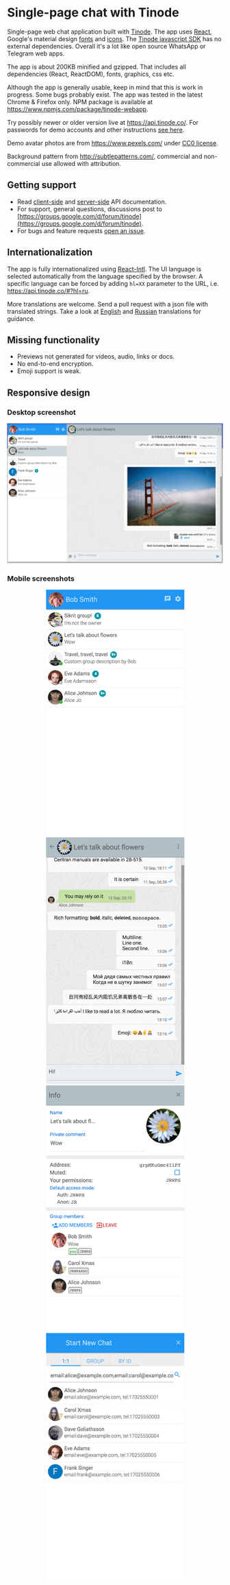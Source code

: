 # Single-page chat with Tinode

Single-page web chat application built with [Tinode](https://github.com/tinode/chat/). The app uses
[React](https://facebook.github.io/react/), Google's material design [fonts](https://www.google.com/fonts/)
and [icons](https://google.github.io/material-design-icons/#icon-font-for-the-web). The [Tinode javascript SDK](https://github.com/tinode/tinode-js/) has no external dependencies.
Overall it's a lot like open source WhatsApp or Telegram web apps.

The app is about 200KB minified and gzipped. That includes all dependencies (React, ReactDOM), fonts, graphics, css etc.

Although the app is generally usable, keep in mind that this is work in progress. Some bugs probably exist. The app was tested in the latest Chrome & Firefox only. NPM package is available at https://www.npmjs.com/package/tinode-webapp.

Try possibly newer or older version live at https://api.tinode.co/. For passwords for demo accounts and other instructions [see here](https://github.com/tinode/chat/#demo).

Demo avatar photos are from https://www.pexels.com/ under [CC0 license](https://www.pexels.com/photo-license/).

Background pattern from http://subtlepatterns.com/, commercial and non-commercial use allowed with attribution.

## Getting support

* Read [client-side](http://tinode.github.io/js-api/) and [server-side](https://github.com/tinode/chat/blob/master/docs/API.md) API documentation.
* For support, general questions, discussions post to [https://groups.google.com/d/forum/tinode](https://groups.google.com/d/forum/tinode).
* For bugs and feature requests [open an issue](https://github.com/tinode/webchat/issues/new).

## Internationalization

The app is fully internationalized using [React-Intl](https://github.com/yahoo/react-intl). The UI language is selected automatically from the language specified by the browser. A specific language can be forced by adding `hl=XX` parameter to the URL, i.e. https://api.tinode.co/#?hl=ru.

More translations are welcome. Send a pull request with a json file with translated strings. Take a look at [English](/src/i18n/en.json) and [Russian](/src/i18n/ru.json) translations for guidance.


## Missing functionality

* Previews not generated for videos, audio, links or docs.
* No end-to-end encryption.
* Emoji support is weak.

## Responsive design

### Desktop screenshot

<p align="center">
  <img src="web-desktop-2.png" alt="Desktop web: full app" width=866 />
</p>

### Mobile screenshots

<p align="center">
  <kbd><img src="web-mob-contacts-1.png" alt="Mobile web: contacts" width=323 /></kbd> <kbd><img src="web-mob-chat-1.png" alt="Mobile web: chat" width=323 /></kbd> <kbd><img src="web-mob-info-1.png" alt="Mobile web: topic info" width=323 /></kbd> <kbd><img src="web-mob-new-chat-1.png" alt="Mobile web: start new chat" width=323 /></kbd>
</p>
